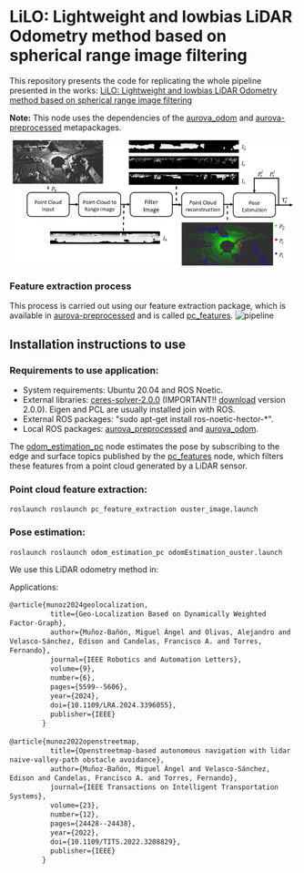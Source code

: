 # LiLO: Lightweight and lowbias LiDAR Odometry method based on spherical range image filtering

This repository presents the code for replicating the whole pipeline presented in the works: [LiLO: Lightweight and lowbias LiDAR Odometry method based on spherical range image filtering](https://arxiv.org/abs/2311.07291)

**Note:** This node uses the dependencies of the [aurova_odom](https://github.com/AUROVA-LAB/aurova_odom/tree/main) and [aurova-preprocessed](https://github.com/AUROVA-LAB/aurova_preprocessed) metapackages.


![pipeline](LiLO_pipeline.png)

<!---
Citations [[Preprint](https://arxiv.org/abs/2311.07291)]:
``` 
@article{velasco2023lilo,
  title={LiLO: Lightweight and low-bias LiDAR odometry method based on spherical range image filtering},
  author={Velasco-S{\'a}nchez, Edison P and Mu{\~n}oz-Ba{\~n}{\'o}n, Miguel {\'A}ngel and Candelas, Francisco A and Puente, Santiago T and Torres, Fernando},
  journal={arXiv preprint arXiv:2311.07291},
  year={2023}
}
```
-->

### Feature extraction process
This process is carried out using our feature extraction package, which is available in [aurova-preprocessed](https://github.com/AUROVA-LAB/aurova_preprocessed) and is called [pc_features](https://github.com/AUROVA-LAB/aurova_preprocessed/tree/master/pc_features).
![pipeline](feature_extraction_LiLO.gif)


## Installation instructions to use

### Requirements to use application:

- System requirements: Ubuntu 20.04 and ROS Noetic.
- External libraries: [ceres-solver-2.0.0](http://ceres-solver.org/installation.html) (IMPORTANT!! [download](https://drive.google.com/file/d/1acZtn_jaHfj2BVgwaDnQH2Lz-7022F1-/view?usp=share_link) version 2.0.0). Eigen and PCL are usually installed join with ROS.
- External ROS packages: "sudo apt-get install ros-noetic-hector-\*".
- Local ROS packages: [aurova_preprocessed](https://github.com/AUROVA-LAB/aurova_preprocessed) and [aurova_odom](https://github.com/AUROVA-LAB/aurova_odom).

The [odom_estimation_pc](https://github.com/AUROVA-LAB/aurova_odom/tree/main/odom_estimation_pc) node estimates the pose by subscribing to the edge and surface topics published by the [pc_features](https://github.com/AUROVA-LAB/aurova_preprocessed/tree/master/pc_features) node, which filters these features from a point cloud generated by a LiDAR sensor.

### Point cloud feature extraction:


```shell
roslaunch roslaunch pc_feature_extraction ouster_image.launch
```

### Pose estimation:

```shell
roslaunch roslaunch odom_estimation_pc odomEstimation_ouster.launch
```

We use this LiDAR odometry method in:

Applications:
``` 
@article{munoz2024geolocalization,
          title={Geo-Localization Based on Dynamically Weighted Factor-Graph},
          author={Muñoz-Bañón, Miguel Ángel and Olivas, Alejandro and Velasco-Sánchez, Edison and Candelas, Francisco A. and Torres, Fernando},
          journal={IEEE Robotics and Automation Letters},
          volume={9},
          number={6},
          pages={5599--5606},
          year={2024},
          doi={10.1109/LRA.2024.3396055},
          publisher={IEEE}
        }

@article{munoz2022openstreetmap,
          title={Openstreetmap-based autonomous navigation with lidar naive-valley-path obstacle avoidance},
          author={Muñoz-Bañón, Miguel Ángel and Velasco-Sánchez, Edison and Candelas, Francisco A. and Torres, Fernando},
          journal={IEEE Transactions on Intelligent Transportation Systems},
          volume={23},
          number={12},
          pages={24428--24438},
          year={2022},
          doi={10.1109/TITS.2022.3208829},
          publisher={IEEE}
        }
```